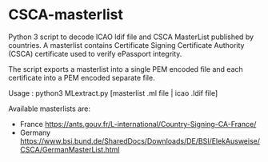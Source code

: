 # CSCA-masterlist

Python 3 script to decode ICAO ldif file and CSCA MasterList published by countries.
A masterlist contains Certificate Signing Certificate Authority (CSCA) certificate used to verify ePassport integrity.

The script exports a masterlist into a single PEM encoded file and each certificate into a PEM encoded separate file.

Usage : python3 MLextract.py [masterlist .ml file | icao .ldif file]

Available masterlists are:
- France https://ants.gouv.fr/L-international/Country-Signing-CA-France/
- Germany https://www.bsi.bund.de/SharedDocs/Downloads/DE/BSI/ElekAusweise/CSCA/GermanMasterList.html
